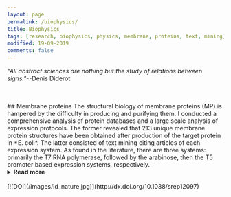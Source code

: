 ```yaml
---
layout: page
permalink: /biophysics/
title: Biophysics
tags: [research, biophysics, physics, membrane, proteins, text, mining]
modified: 19-09-2019
comments: false
---
```


_"All abstract sciences are nothing but the study of relations between signs."_--Denis Diderot

<br/>
<br/>
## Membrane proteins
The structural biology of membrane proteins (MP) is hampered by the difficulty in producing and purifying them. I conducted a comprehensive analysis of protein databases and a large scale analysis of expression protocols.
The former revealed that 213 unique membrane protein structures have been obtained after production of the target protein in *E. coli*. The latter consisted of text mining citing articles of each expression system. As found in the literature, there are three systems: primarily the T7 RNA polymerase, followed by the arabinose, then the T5 promoter based expression systems, respectively.
<details><summary><b>Read more</b></summary>
<p>
The main findings were: (1) the C41λ(DE3) and C43λ(DE3) bacterial mutant hosts have contributed to 28% of non <i>E. coli</i> MP structures, (2) there is a preference for a combination of bacterial host-vector together with a bimodal distribution of induction temperature and of inducer concentration.
Altogether these analyses provide a set of rules for the optimal use of bacterial expression systems in MP production.
</p><p>
Expression systems and bacterial hosts for MP structure determination are reported in the <a href='http://www.ibpc.fr/UMR7099/tool_box/methodological_approaches.html'>Tool Box</a> for MP studies. Detailed protocols to select bacterial expression mutant hosts and to optimize culture conditions are provided in Membrane Proteins Production for Structural Analysis. Mus-Veteau (Ed.), <a href='https://link.springer.com/chapter/10.1007%2F978-1-4939-0662-8_4'>Springer</a>, NY, USA. <a href='http://www.ibpc.fr/UMR7099/Publis/pdf/Hattab14-2.pdf'>Chapter 4</a>.
</p>
</details>
<br/>
[![DOI](/images/id_nature.jpg)](http://dx.doi.org/10.1038/srep12097)
